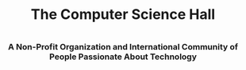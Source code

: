 
<h1 align="center">The Computer Science Hall<h1></h1>
<h3 align="center">A Non-Profit Organization and International Community of People Passionate About Technology</h3>

